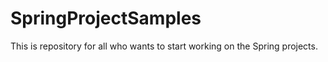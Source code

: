 # SpringProjectSamples
This is repository for all who wants to start working on the Spring projects.
